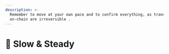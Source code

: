 ```yaml
---
description: >-
  Remember to move at your own pace and to confirm everything, as transactions
  on-chain are irreversible .
---
```


# 🐢 Slow & Steady

